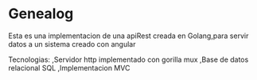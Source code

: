 # Genealog

Esta es una implementacion de una apiRest creada en Golang,para servir datos a un sistema creado con angular

Tecnologias:
,Servidor http implementado con gorilla mux
,Base de datos relacional SQL
,Implementacion MVC
